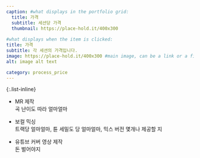 ```yaml
---
caption: #what displays in the portfolio grid:
  title: 가격
  subtitle: 세션당 가격
  thumbnail: https://place-hold.it/400x300
  
#what displays when the item is clicked:
title: 가격
subtitle: 각 세션의 가격입니다. 
image: https://place-hold.it/400x300 #main image, can be a link or a file in assets/img/portfolio
alt: image alt text

category: process_price
---
```



{:.list-inline}  

- MR 제작  
  곡 난이도 따라 얼마얼마  

- 보컬 믹싱  
  트랙당 얼마얼마, 튠 세밀도 당 얼마얼마, 믹스 버전 몇개나 제공할 지  

- 유튜브 커버 영상 제작  
  돈 벌어야지  
